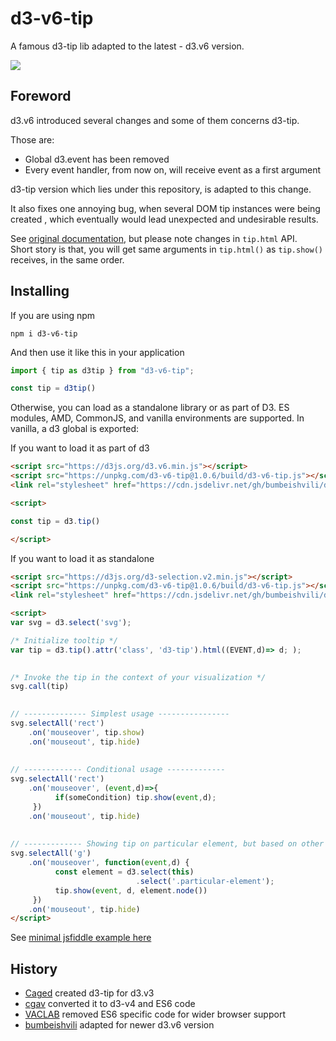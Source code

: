 # d3-v6-tip
A famous d3-tip lib adapted to the latest - d3.v6 version.

![](https://user-images.githubusercontent.com/6873202/92922793-6e621b00-f447-11ea-933d-50bac9a25fbb.gif)


## Foreword

d3.v6 introduced several changes and some of them concerns d3-tip.

Those are:

* Global d3.event has been removed
* Every event handler, from now on, will receive event as a first argument

d3-tip version which lies under this repository, is adapted to this change.

It also fixes one annoying bug, when several DOM tip instances were being created , which eventually would lead unexpected and undesirable results.

See [original documentation](https://github.com/caged/d3-tip/blob/master/docs/index.md), but please note changes in `tip.html` API.   
Short story is that, you will get same arguments in `tip.html()` as `tip.show()` receives, in the same order.

## Installing
If you are using npm

```npm i d3-v6-tip```

And then use it like this in your application
```javascript
import { tip as d3tip } from "d3-v6-tip";

const tip = d3tip()
```

Otherwise, you can load as a standalone library or as part of D3. ES modules, AMD, CommonJS, and vanilla environments are supported. In vanilla, a d3 global is exported:

If you want to load it as part of d3
```html
<script src="https://d3js.org/d3.v6.min.js"></script>
<script src="https://unpkg.com/d3-v6-tip@1.0.6/build/d3-v6-tip.js"></script>
<link rel="stylesheet" href="https://cdn.jsdelivr.net/gh/bumbeishvili/d3-tip-for-v6@4/d3-tip.min.css">

<script>

const tip = d3.tip()

</script>
```

If you want to load it as standalone
```html
<script src="https://d3js.org/d3-selection.v2.min.js"></script>
<script src="https://unpkg.com/d3-v6-tip@1.0.6/build/d3-v6-tip.js"></script>
<link rel="stylesheet" href="https://cdn.jsdelivr.net/gh/bumbeishvili/d3-tip-for-v6@4/d3-tip.min.css">

<script>
var svg = d3.select('svg');

/* Initialize tooltip */
var tip = d3.tip().attr('class', 'd3-tip').html((EVENT,d)=> d; );

    
/* Invoke the tip in the context of your visualization */
svg.call(tip)

    
// -------------- Simplest usage ----------------
svg.selectAll('rect')
    .on('mouseover', tip.show)
    .on('mouseout', tip.hide)
        
    
// ------------- Conditional usage -------------
svg.selectAll('rect')
    .on('mouseover', (event,d)=>{
          if(someCondition) tip.show(event,d);
     })
    .on('mouseout', tip.hide)
    
    
// ------------- Showing tip on particular element, but based on other DOM element's data -------------
svg.selectAll('g')
    .on('mouseover', function(event,d) {
          const element = d3.select(this)
                            .select('.particular-element');
          tip.show(event, d, element.node())
     })
    .on('mouseout', tip.hide)
</script>
```


See   [minimal jsfiddle example here](https://jsfiddle.net/aftjeb0g/2/)






## History

* [Caged](https://github.com/caged/d3-tip) created d3-tip for d3.v3
* [cgav](https://github.com/cgav/d3-tip) converted it to d3-v4 and ES6 code
* [VACLAB](https://github.com/VACLab/d3-tip) removed ES6 specific code for wider browser support
* [bumbeishvili](https://github.com/bumbeishvili/d3-tip-v6) adapted for newer d3.v6 version
